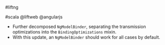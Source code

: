 #liftng

#scala @liftweb @angularjs

* Further decomposed `NgModelBinder`, separating the transmission optimizations into the `BindingOptimizations` mixin.
* With this update, an `NgModelBinder` should work for all cases by default.
